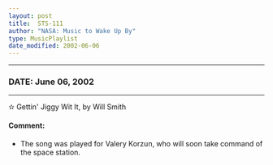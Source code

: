 ```yaml
---
layout: post
title:  STS-111
author: "NASA: Music to Wake Up By"
type: MusicPlaylist
date_modified: 2002-06-06
---
```


----
### DATE: June 06, 2002
----
✫ Gettin' Jiggy Wit It, by Will Smith

#### Comment:
* The song was played for Valery Korzun, who will soon take command of the space station.
